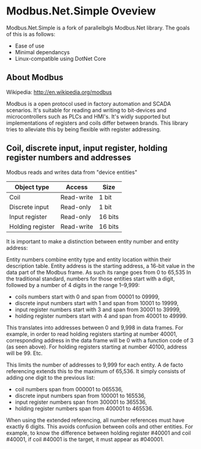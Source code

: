 ﻿﻿Modbus.Net.Simple Oveview
===================
Modbus.Net.Simple is a fork of parallelbgls Modbus.Net library. The goals of this is as follows:
* Ease of use
* Minimal dependancys
* Linux-compatible using DotNet Core

About Modbus
-------------------
Wikipedia: http://en.wikipedia.org/modbus

Modbus is a open protocol used in factory automation and SCADA scenarios. It's suitable for reading and writing to bit-devices and microcontrollers such as PLCs and HMI's. It's widly supported but implementations of registers and coils differ between brands. This library tries to alleviate this by being flexible with register addressing.

Coil, discrete input, input register, holding register numbers and addresses
----------
Modbus reads and writes data from "device entities"

|Object type |	Access |	Size|
|---|---|---|
Coil	|Read-write	|1 bit
Discrete input	|Read-only	|1 bit
Input register	|Read-only	|16 bits
Holding register	|Read-write	|16 bits

It is important to make a distinction between entity number and entity address:

Entity numbers combine entity type and entity location within their description table.
Entity address is the starting address, a 16-bit value in the data part of the Modbus frame. As such its range goes from 0 to 65,535
In the traditional standard, numbers for those entities start with a digit, followed by a number of 4 digits in the range 1–9,999:

* coils numbers start with 0 and span from 00001 to 09999,
* discrete input numbers start with 1 and span from 10001 to 19999,
* input register numbers start with 3 and span from 30001 to 39999,
* holding register numbers start with 4 and span from 40001 to 49999.

This translates into addresses between 0 and 9,998 in data frames. For example, in order to read holding registers starting at number 40001, corresponding address in the data frame will be 0 with a function code of 3 (as seen above). For holding registers starting at number 40100, address will be 99. Etc.

This limits the number of addresses to 9,999 for each entity. A de facto referencing extends this to the maximum of 65,536. It simply consists of adding one digit to the previous list:

* coil numbers span from 000001 to 065536,
* discrete input numbers span from 100001 to 165536,
* input register numbers span from 300001 to 365536,
* holding register numbers span from 400001 to 465536.

When using the extended referencing, all number references must have exactly 6 digits. This avoids confusion between coils and other entities. For example, to know the difference between holding register #40001 and coil #40001, if coil #40001 is the target, it must appear as #040001.
